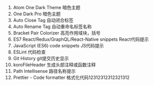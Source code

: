 1. Atom One Dark Theme  暗色主题
2. One Dark Pro  暗色主题
3. Auto Close Tag  自动闭合标签
4. Auto Rename Tag  自动重命名标签名称
5. Bracket Pair Colorizer  高亮作用域块，括号
6. ES7 React/Redux/GraphQL/React-Native snippets  React代码提示
7. JavaScript (ES6) code snippets  JS代码提示
8. ESLint  代码检查
9. Git History  git提交历史显示
10. koroFileHeader  生成头部注释或函数注释
11. Path Intellisense  路径名称提示
12. Prettier - Code formatter  格式化代码12312312312321312

